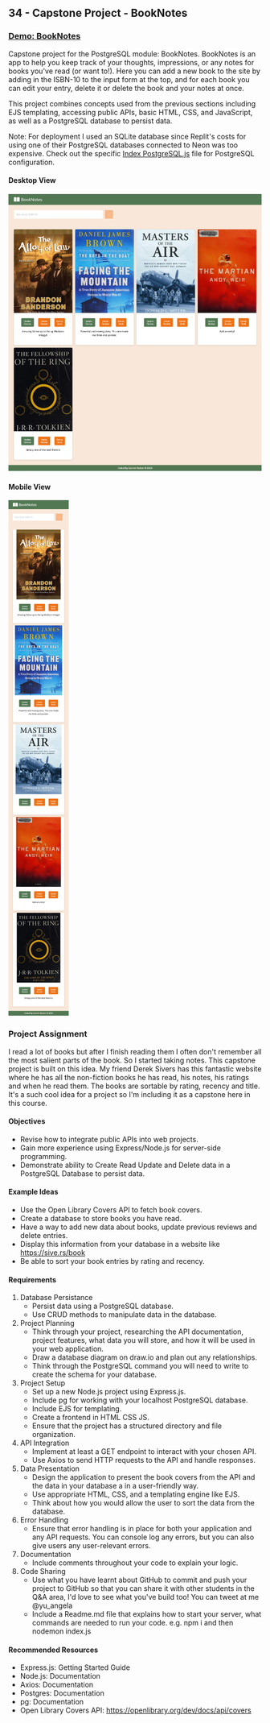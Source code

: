 ## 34 - Capstone Project - BookNotes

### [Demo: BookNotes](https://book-notes-gdbecker.replit.app/)

Capstone project for the PostgreSQL module: BookNotes. BookNotes is an app to help you keep track of your thoughts, impressions, or any notes for books you've read (or want to!). Here you can add a new book to the site by adding in the ISBN-10 to the input form at the top, and for each book you can edit your entry, delete it or delete the book and your notes at once.

This project combines concepts used from the previous sections including EJS templating, accessing public APIs, basic HTML, CSS, and JavaScript, as well as a PostgreSQL database to persist data.

Note: For deployment I used an SQLite database since Replit's costs for using one of their PostgreSQL databases connected to Neon was too expensive. Check out the specific [Index PostgreSQL.js](./index%20postgresql.js) file for PostgreSQL configuration.

#### Desktop View

!["BookNotesDesktop"](./BookNotesDesktop.png)

#### Mobile View

!["BookNotesMobile"](./BookNotesMobile.png)

### Project Assignment

I read a lot of books but after I finish reading them I often don't remember all the most salient parts of the book. So I started taking notes. This capstone project is built on this idea. My friend Derek Sivers has this fantastic website where he has all the non-fiction books he has read, his notes, his ratings and when he read them. The books are sortable by rating, recency and title. It's a such cool idea for a project so I'm including it as a capstone here in this course.

#### Objectives

- Revise how to integrate public APIs into web projects.
- Gain more experience using Express/Node.js for server-side programming.
- Demonstrate ability to Create Read Update and Delete data in a PostgreSQL Database to persist data.

#### Example Ideas

- Use the Open Library Covers API to fetch book covers.
- Create a database to store books you have read.
- Have a way to add new data about books, update previous reviews and delete entries.
- Display this information from your database in a website like https://sive.rs/book
- Be able to sort your book entries by rating and recency.

#### Requirements

1. Database Persistance
   - Persist data using a PostgreSQL database.
   - Use CRUD methods to manipulate data in the database.
2. Project Planning
   - Think through your project, researching the API documentation, project features, what data you will store, and how it will be used in your web application.
   - Draw a database diagram on draw.io and plan out any relationships.
   - Think through the PostgreSQL command you will need to write to create the schema for your database.
3. Project Setup
   - Set up a new Node.js project using Express.js.
   - Include pg for working with your localhost PostgreSQL database.
   - Include EJS for templating.
   - Create a frontend in HTML CSS JS.
   - Ensure that the project has a structured directory and file organization.
4. API Integration
   - Implement at least a GET endpoint to interact with your chosen API.
   - Use Axios to send HTTP requests to the API and handle responses.
5. Data Presentation
   - Design the application to present the book covers from the API and the data in your database a in a user-friendly way.
   - Use appropriate HTML, CSS, and a templating engine like EJS.
   - Think about how you would allow the user to sort the data from the database.
6. Error Handling
   - Ensure that error handling is in place for both your application and any API requests. You can console log any errors, but you can also give users any user-relevant errors.
7. Documentation
   - Include comments throughout your code to explain your logic.
8. Code Sharing
   - Use what you have learnt about GitHub to commit and push your project to GitHub so that you can share it with other students in the Q&A area, I'd love to see what you've build too! You can tweet at me @yu_angela
   - Include a Readme.md file that explains how to start your server, what commands are needed to run your code. e.g. npm i and then nodemon index.js

#### Recommended Resources

- Express.js: Getting Started Guide
- Node.js: Documentation
- Axios: Documentation
- Postgres: Documentation
- pg: Documentation
- Open Library Covers API: https://openlibrary.org/dev/docs/api/covers
